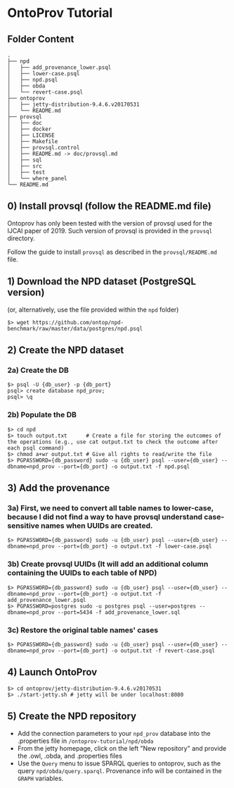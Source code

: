 # OntoProv Tutorial

## Folder Content

~~~
.
├── npd
│   ├── add_provenance_lower.psql
│   ├── lower-case.psql
│   ├── npd.psql
│   ├── obda
│   └── revert-case.psql
├── ontoprov
│   ├── jetty-distribution-9.4.6.v20170531
│   └── README.md
├── provsql
│   ├── doc
│   ├── docker
│   ├── LICENSE
│   ├── Makefile
│   ├── provsql.control
│   ├── README.md -> doc/provsql.md
│   ├── sql
│   ├── src
│   ├── test
│   └── where_panel
└── README.md
~~~

## 0) Install provsql (follow the README.md file)

Ontoprov has only been tested with the version of provsql used for the IJCAI paper of 2019. Such version of provsql is provided in the `provsql` directory.

Follow the guide to install `provsql` as described in the `provsql/README.md` file. 

## 1) Download the NPD dataset (PostgreSQL version)

(or, alternatively, use the file provided within the `npd` folder)

~~~
$> wget https://github.com/ontop/npd-benchmark/raw/master/data/postgres/npd.psql
~~~

## 2) Create the NPD dataset
### 2a) Create the DB

~~~
$> psql -U {db_user} -p {db_port}
psql> create database npd_prov;
psql> \q
~~~

### 2b) Populate the DB

~~~
$> cd npd
$> touch output.txt      # Create a file for storing the outcomes of the operations (e.g., use cat output.txt to check the outcome after each psql command)
$> chmod a+wr output.txt # Give all rights to read/write the file
$> PGPASSWORD={db_password} sudo -u {db_user} psql --user={db_user} --dbname=npd_prov --port={db_port} -o output.txt -f npd.psql
~~~

## 3) Add the provenance

### 3a) First, we need to convert all table names to lower-case, because I did not find a way to have provsql understand case-sensitive names when UUIDs are created.

~~~
$> PGPASSWORD={db_password} sudo -u {db_user} psql --user={db_user} --dbname=npd_prov --port={db_port} -o output.txt -f lower-case.psql
~~~

### 3b) Create provsql UUIDs (It will add an additional column containing the UUIDs to each table of NPD)

~~~
$> PGPASSWORD={db_password} sudo -u {db_user} psql --user={db_user} --dbname=npd_prov --port={db_port} -o output.txt -f add_provenance_lower.psql
$> PGPASSWORD=postgres sudo -u postgres psql --user=postgres --dbname=npd_prov --port=5434 -f add_provenance_lower.sql
~~~

### 3c) Restore the original table names' cases

~~~
$> PGPASSWORD={db_password} sudo -u {db_user} psql --user={db_user} --dbname=npd_prov --port={db_port} -o output.txt -f revert-case.psql
~~~

## 4) Launch OntoProv

~~~
$> cd ontoprov/jetty-distribution-9.4.6.v20170531
$> ./start-jetty.sh # jetty will be under localhost:8080 
~~~

## 5) Create the NPD repository

- Add the connection parameters to your `npd_prov` database into the .properties file in `/ontoprov-tutorial/npd/obda`
- From the jetty homepage, click on the left "New repository" and provide the .owl, .obda, and .properties files
- Use the `Query` menu to issue SPARQL queries to ontoprov, such as the query `npd/obda/query.sparql`. Provenance info will be contained in the `GRAPH` variables.
